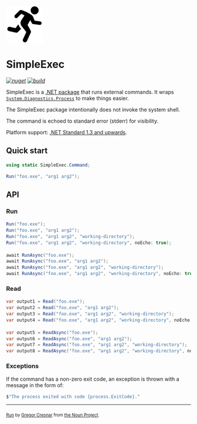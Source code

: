 <img src="assets/simple-exec.png" width="100" />

# SimpleExec

_[![nuget](https://img.shields.io/nuget/v/SimpleExec.svg?style=flat)](https://www.nuget.org/packages/SimpleExec)_
_[![build](https://ci.appveyor.com/api/projects/status/sagnyx3o2x0bidm1/branch/master?svg=true)](https://ci.appveyor.com/project/adamralph/simple-exec/branch/master)_

SimpleExec is a [.NET package](https://www.nuget.org/packages/SimpleExec) that runs external commands. It wraps [`System.Diagnostics.Process`](https://apisof.net/catalog/System.Diagnostics.Process) to make things easier.

The SimpleExec package intentionally does not invoke the system shell.

The command is echoed to standard error (stderr) for visibility.

Platform support: [.NET Standard 1.3 and upwards](https://docs.microsoft.com/en-us/dotnet/standard/net-standard).

## Quick start

```C#
using static SimpleExec.Command;
```

```C#
Run("foo.exe", "arg1 arg2");
```

## API

### Run

```C#
Run("foo.exe");
Run("foo.exe", "arg1 arg2");
Run("foo.exe", "arg1 arg2", "working-directory");
Run("foo.exe", "arg1 arg2", "working-directory", noEcho: true);

await RunAsync("foo.exe");
await RunAsync("foo.exe", "arg1 arg2");
await RunAsync("foo.exe", "arg1 arg2", "working-directory");
await RunAsync("foo.exe", "arg1 arg2", "working-directory", noEcho: true);
```

### Read

```C#
var output1 = Read("foo.exe");
var output2 = Read("foo.exe", "arg1 arg2");
var output3 = Read("foo.exe", "arg1 arg2", "working-directory");
var output4 = Read("foo.exe", "arg1 arg2", "working-directory", noEcho: true);

var output5 = ReadAsync("foo.exe");
var output6 = ReadAsync("foo.exe", "arg1 arg2");
var output7 = ReadAsync("foo.exe", "arg1 arg2", "working-directory");
var output8 = ReadAsync("foo.exe", "arg1 arg2", "working-directory", noEcho: true);
```

### Exceptions

If the command has a non-zero exit code, an exception is thrown with a message in the form of:

```C#
$"The process exited with code {process.ExitCode}."
```

---

<sub>[Run](https://thenounproject.com/term/target/975371) by [Gregor Cresnar](https://thenounproject.com/grega.cresnar/) from [the Noun Project](https://thenounproject.com/).</sub>
